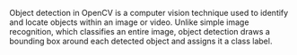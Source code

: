 Object detection in OpenCV is a computer vision technique used to identify and locate objects within an image or video. Unlike simple image recognition, which classifies an entire image, object detection draws a bounding box around each detected object and assigns it a class label. 
